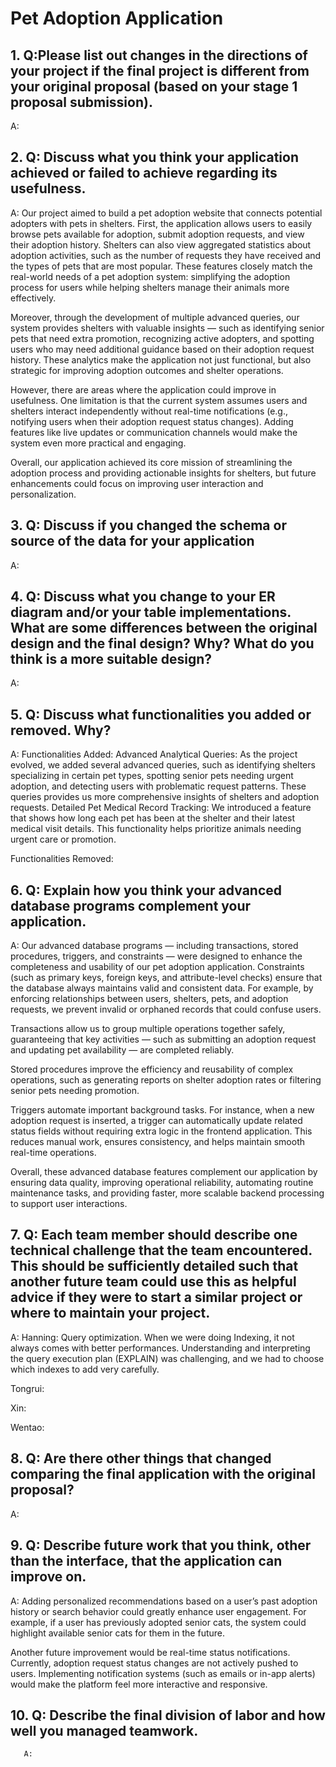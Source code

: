 # Pet Adoption Application

## 1. Q:Please list out changes in the directions of your project if the final project is different from your original proposal (based on your stage 1 proposal submission).
   A:
   
## 2. Q: Discuss what you think your application achieved or failed to achieve regarding its usefulness.
   A: 
   Our project aimed to build a pet adoption website that connects potential adopters with pets in shelters. First, the application allows users to easily browse pets available for adoption, submit adoption requests, and view their adoption history. Shelters can also view aggregated statistics about adoption activities, such as the number of requests they have received and the types of pets that are most popular. These features closely match the real-world needs of a pet adoption system: simplifying the adoption process for users while helping shelters manage their animals more effectively.
   
  Moreover, through the development of multiple advanced queries, our system provides shelters with valuable insights — such as identifying senior pets that need extra promotion, recognizing active adopters, and spotting users who may need additional guidance based on their adoption request history. These analytics make the application not just functional, but also strategic for improving adoption outcomes and shelter operations.
  
  However, there are areas where the application could improve in usefulness. One limitation is that the current system assumes users and shelters interact independently without real-time notifications (e.g., notifying users when their adoption request status changes). Adding features like live updates or communication channels would make the system even more practical and engaging.
  
  Overall, our application achieved its core mission of streamlining the adoption process and providing actionable insights for shelters, but future enhancements could focus on improving user interaction and personalization.
  
## 3. Q: Discuss if you changed the schema or source of the data for your application
   A: 
   
## 4. Q: Discuss what you change to your ER diagram and/or your table implementations. What are some differences between the original design and the final design? Why? What do you think is a more suitable design? 
   A:
   
## 5. Q: Discuss what functionalities you added or removed. Why?
   A: 
   Functionalities Added:
    Advanced Analytical Queries: As the project evolved, we added several advanced queries, such as identifying shelters specializing in certain pet types, spotting senior pets needing urgent adoption, and detecting users with problematic request patterns. These queries provides us more comprehensive insights of shelters and adoption requests. Detailed Pet Medical Record Tracking: We introduced a feature that shows how long each pet has been at the shelter and their latest medical visit details. This functionality helps prioritize animals needing urgent care or promotion.
    
   Functionalities Removed:
      
## 6. Q: Explain how you think your advanced database programs complement your application.
   A: 
   Our advanced database programs — including transactions, stored procedures, triggers, and constraints — were designed to enhance the completeness and usability of our pet adoption application.
   Constraints (such as primary keys, foreign keys, and attribute-level checks) ensure that the database always maintains valid and consistent data. For example, by enforcing relationships between users, shelters, pets, and adoption requests, we prevent invalid or orphaned records that could confuse users.
    
   Transactions allow us to group multiple operations together safely, guaranteeing that key activities — such as submitting an adoption request and updating pet availability — are completed reliably. 
   
   Stored procedures improve the efficiency and reusability of complex operations, such as generating reports on shelter adoption rates or filtering senior pets needing promotion.
    
   Triggers automate important background tasks. For instance, when a new adoption request is inserted, a trigger can automatically update related status fields without requiring extra logic in the frontend application. This reduces manual work, ensures consistency, and helps maintain smooth real-time operations.
    
   Overall, these advanced database features complement our application by ensuring data quality, improving operational reliability, automating routine maintenance tasks, and providing faster, more scalable backend processing to support user interactions.
    
## 7. Q: Each team member should describe one technical challenge that the team encountered.  This should be sufficiently detailed such that another future team could use this as helpful advice if they were to start a similar project or where to maintain your project. 
   A: 
   Hanning: Query optimization. When we were doing Indexing, it not always comes with better performances. Understanding and interpreting the query execution plan (EXPLAIN) was challenging, and we had to choose which indexes to add very carefully.
   
   Tongrui:
      
   Xin:
      
   Wentao:
      
## 8. Q: Are there other things that changed comparing the final application with the original proposal?
   A:
   
## 9. Q: Describe future work that you think, other than the interface, that the application can improve on.
   A: 
   Adding personalized recommendations based on a user’s past adoption history or search behavior could greatly enhance user engagement. For example, if a user has previously adopted senior cats, the system could highlight available senior cats for them in the future.
   
   Another future improvement would be real-time status notifications. Currently, adoption request status changes are not actively pushed to users. Implementing notification systems (such as emails or in-app alerts) would make the platform feel more interactive and responsive.
      
## 10. Q: Describe the final division of labor and how well you managed teamwork.
       A: 

